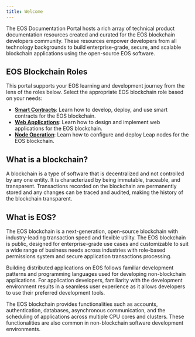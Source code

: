 ```yaml
---
title: Welcome
---
```


The EOS Documentation Portal hosts a rich array of technical product documentation resources created and curated for the EOS blockchain developers community. These resources empower developers from all technology backgrounds to build enterprise-grade, secure, and scalable blockchain applications using the open-source EOS software.

## EOS Blockchain Roles

This portal supports your EOS learning and development journey from the lens of the roles below. Select the appropriate EOS blockchain role based on your needs:

- [**Smart Contracts**](./20_smart-contracts/index.md): Learn how to develop, deploy, and use smart contracts for the EOS blockchain.
- [**Web Applications**](./30_web-applications/index.md): Learn how to design and implement web applications for the EOS blockchain.
- [**Node Operation**](./40_node-operation/index.md): Learn how to configure and deploy Leap nodes for the EOS blockchain.


## What is a blockchain?

A blockchain is a type of software that is decentralized and not controlled by any one entity. It is characterized by being immutable, traceable, and transparent. Transactions recorded on the blockchain are permanently stored and any changes can be traced and audited, making the history of the blockchain transparent.

## What is EOS?

The EOS blockchain is a next-generation, open-source blockchain with industry-leading transaction speed and flexible utility. The EOS blockchain is public, designed for enterprise-grade use cases and customizable to suit a wide range of business needs across industries with role-based permissions system and secure application transactions processing.

Building distributed applications on EOS follows familiar development patterns and programming languages used for developing non-blockchain applications. For application developers, familiarity with the development environment results in a seamless user experience as it allows developers to use their preferred development tools.

The EOS blockchain provides functionalities such as accounts, authentication, databases, asynchronous communication, and the scheduling of applications across multiple CPU cores and clusters. These functionalities are also common in non-blockchain software development environments.

